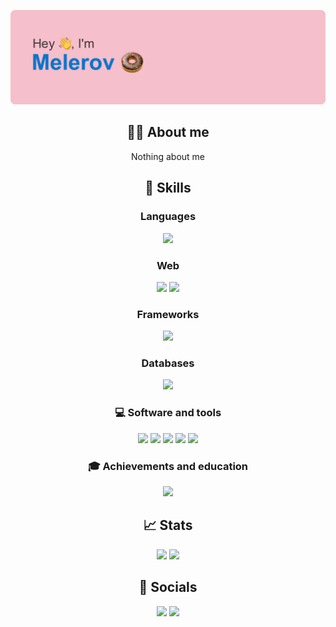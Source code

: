 <p align="center">
    <img src="https://github.com/Melerov/Melerov/blob/main/header.svg?raw=true" />
</p>
<h2 align="center">🧑‍💻 About me</h2>
<p align="center">Nothing about me</p>
<h2 align="center">🚀 Skills</h2>
<h3 align="center">Languages</h3>
<p align="center">
    <img src="https://img.shields.io/badge/java-%23ED8B00.svg?style=for-the-badge&logo=java&logoColor=white" />
</p>
<h3 align="center">Web</h3>
<p align="center">
    <img src="https://img.shields.io/badge/html5-%23E34F26.svg?style=for-the-badge&logo=html5&logoColor=white" />
    <img src="https://img.shields.io/badge/css3-%231572B6.svg?style=for-the-badge&logo=css3&logoColor=white" />
</p>
<h3 align="center">Frameworks</h3>
<p align="center">
    <img src="https://img.shields.io/badge/spring-%236DB33F.svg?style=for-the-badge&logo=spring&logoColor=white" />
    
</p>
<h3 align="center">Databases</h3>
<p align="center">
    <img src="https://img.shields.io/badge/mysql-%2300f.svg?style=for-the-badge&logo=mysql&logoColor=white" />
</p>
<h3 align="center">💻 Software and tools</h3>
<p align="center">
    <img src="https://img.shields.io/badge/IntelliJIDEA-000000.svg?style=for-the-badge&logo=intellij-idea&logoColor=white" />
    <img src="https://img.shields.io/badge/git-%23F05033.svg?style=for-the-badge&logo=git&logoColor=white" />
    <img src="https://img.shields.io/badge/github-%23121011.svg?style=for-the-badge&logo=github&logoColor=white" />
    <img src="https://img.shields.io/badge/Visual%20Studio-5C2D91.svg?style=for-the-badge&logo=visual-studio&logoColor=white" />
    <img src="https://img.shields.io/badge/Visual%20Studio%20Code-0078d7.svg?style=for-the-badge&logo=visual-studio-code&logoColor=white" />
</p>
<h3 align="center">🎓 Achievements and education </h3>
<p align="center">
<img src="https://readme-typing-svg.demolab.com?font=Fira+Code&size=18&pause=500&center=true&vCenter=true&width=500&height=100&lines=Loading...;204+No+Content;In+the+near+future%2C+content+will+appear+here" />
</p>
<h2 align="center">📈 Stats</h2>
<p align="center">
    <img src="https://github-readme-stats.vercel.app/api?username=Melerov&show_icons=true&count_private=true&hide_border=true&bg_color=22272E&text_color=FFFFFF" height="165" />
    <img src="https://github-readme-stats.vercel.app/api/top-langs/?username=Melerov&layout=compact&hide_border=true&bg_color=22272E&text_color=FFFFFF" height="165" />
</p>
<h2 align="center">🤝 Socials</h2>
<p align="center">
    <a href="https://t.me/melerov"><img src="https://img.shields.io/badge/Telegram-2CA5E0?style=for-the-badge&logo=telegram&logoColor=white" /></a>
    <a href="https://vk.com/melerov"><img src="https://img.shields.io/badge/vk-%234680C2.svg?&style=for-the-badge&logo=vk&logoColor=white" /></a>
</p>
